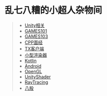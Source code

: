 # 乱七八糟的小超人杂物间

> * [Unity相关](Unity/)
> * [GAMES101](GAMES101/README.md)
> * [GAMES103](GAMES103/)
> * [CPP面经](CPP/)
> * [TX客户端](TX客户端/)
> * [小型渲染器](tiny_renderer/)
> * [Kotlin](Kotlin/)
> * [Android](Android/)
> * [OpenGL](OpenGL/)
> * [UnityShader](UnityShader/)
> * [RayTracing](RayTracing/)
> * [八股](八股/)
